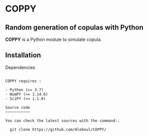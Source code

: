 # COPPY

Random generation of copulas with Python
----------------------------------------

**COPPY** is a Python module to simulate copula.

Installation
------------

Dependencies
~~~~~~~~~~~~

COPPY requires :

- Python (>= 3.7)
- NumPY (>= 1.14.6)
- SciPY (>= 1.1.0)

Source code
~~~~~~~~~~~

You can check the latest sources with the command::

  git clone https://github.com/Aleboul/COPPY/

